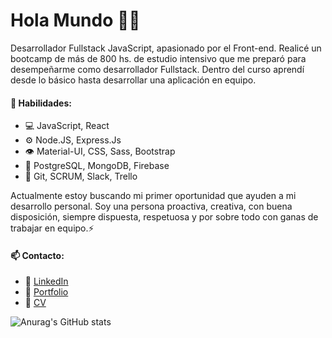 <h1>Hola Mundo 🙋‍♂️</h1>

<p>Desarrollador Fullstack JavaScript, apasionado por el Front-end. Realicé un bootcamp de más de 800 hs. de estudio intensivo que me preparó para desempeñarme como desarrollador Fullstack. Dentro del curso aprendí desde lo básico hasta desarrollar una aplicación en equipo.</p>

<h4>🧠 Habilidades:</h4>
<ul>
  <li>💻 JavaScript, React</li>
  <li>⚙️ Node.JS, Express.Js</li>
  <li>👁️ Material-UI, CSS, Sass, Bootstrap</li>
  <li>💽 PostgreSQL, MongoDB, Firebase</li>
  <li>💬 Git, SCRUM, Slack, Trello</li>
</ul>

<p>Actualmente estoy buscando mi primer oportunidad que ayuden a mi desarrollo personal. Soy una persona proactiva, creativa, con buena disposición, siempre dispuesta, respetuosa y por sobre todo con ganas de trabajar en equipo.⚡</p>

<h4>📫 Contacto:</h4>
<ul>
  <li>📧 <a href='https://www.linkedin.com/in/agustin-diego-jaime-4033041b7/'> LinkedIn </a> </li>
  <li>💼 <a href='https://agustin-d-jaime.netlify.app/'> Portfolio </a> </li>
  <li>📜 <a href='https://drive.google.com/file/d/1d67Fcnu_fGYWfW2Zy49xLWYdQUWUWilR/view'> CV </a> </li>
</ul>

![Anurag's GitHub stats](https://github-readme-stats.vercel.app/api?username=agustinjaime99&show_icons=true&theme=radical&hide=issues,prs)
